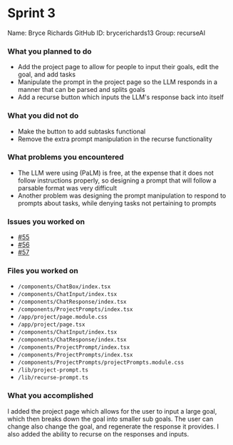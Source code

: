 # Sprint 3

Name: Bryce Richards
GitHub ID: brycerichards13
Group: recurseAI

### What you planned to do

- Add the project page to allow for people to input their goals, edit the goal, and add tasks
- Manipulate the prompt in the project page so the LLM responds in a manner that can be parsed and splits goals
- Add a recurse button which inputs the LLM's response back into itself

### What you did not do

- Make the button to add subtasks functional
- Remove the extra prompt manipulation in the recurse functionality

### What problems you encountered

- The LLM were using (PaLM) is free, at the expense that it does not follow instructions properly, so designing a prompt that will follow a parsable format was very difficult
- Another problem was designing the prompt manipulation to respond to prompts about tasks, while denying tasks not pertaining to prompts

### Issues you worked on

- [#55](https://github.com/utk-cs340-fall23/recurseAI/issues/55)
- [#56](https://github.com/utk-cs340-fall23/recurseAI/issues/56)
- [#57](https://github.com/utk-cs340-fall23/recurseAI/issues/57)

### Files you worked on

- `/components/ChatBox/index.tsx`
- `/components/ChatInput/index.tsx`
- `/components/ChatResponse/index.tsx`
- `/components/ProjectPrompts/index.tsx`
- `/app/project/page.module.css`
- `/app/project/page.tsx`
- `/components/ChatInput/index.tsx`
- `/components/ChatResponse/index.tsx`
- `/components/ProjectPrompt/index.tsx`
- `/components/ProjectPrompts/index.tsx`
- `/components/ProjectPrompts/projectPrompts.module.css`
- `/lib/project-prompt.ts`
- `/lib/recurse-prompt.ts`

### What you accomplished

I added the project page which allows for the user to input a large goal, which then breaks down the goal into smaller sub goals. The user can change also change the goal, and regenerate the response it provides. I also added the ability to recurse on the responses and inputs.
